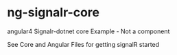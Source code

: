 # ng-signalr-core
angular4 Signalr-dotnet core Example - Not a component

See Core and Angular Files for getting signalR started
